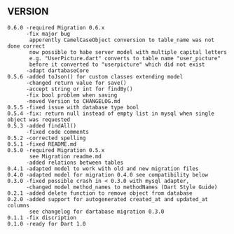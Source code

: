 VERSION
-------
      
    0.6.0 -required Migration 0.6.x
          -fix major bug 
           apperently CamelCaseObject conversion to table_name was not done correct
           now possible to habe server model with multiple capital letters 
           e.g. "UserPicture.dart" converts to table name "user_picture"
           before it converted to "userpicture" which did not exist
          -adapt dartabaseCore   
    0.5.6 -added toJson() for custom classes extending model
          -changed return value for save()
          -accept string or int for findBy()
          -fix bool problem when saving 
          -moved Version to CHANGELOG.md
    0.5.5 -fixed issue with database type bool
    0.5.4 -fix: return null instead of empty list in mysql when single object was requested 
    0.5.3 -added findAll()
          -fixed code comments
    0.5.2 -corrected spelling
    0.5.1 -fixed README.md
    0.5.0 -required Migration 0.5.x  
           see Migration readme.md  
          -added relations between tables
    0.4.1 -adapted model to work with old and new migration files
    0.4.0 -adapted model for migration 0.4.0 see compatibility below
    0.3.0 -fixed possible crash in < 0.3.0 with mysql adapter, 
          -changed model method_names to methodNames (Dart Style Guide)
    0.2.1 -added delete function to remove object from database 
    0.2.0 -added support for autogenerated created_at and updated_at columns 
           see changelog for dartabase migration 0.3.0 
    0.1.1 -fix discription
    0.1.0 -ready for Dart 1.0